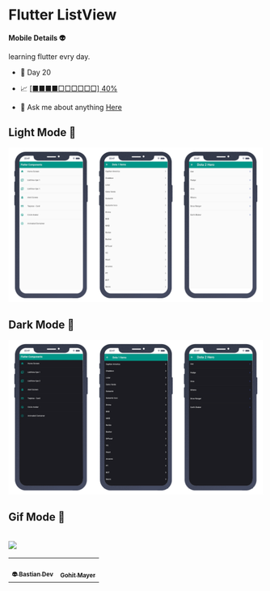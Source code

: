 # Flutter ListView

**Mobile Details 👽**

learning flutter evry day.

- 💼 Day 20

- 📈 [[■■■■□□□□□□] 40%](https://www.tiktok.com/@bastndev)

- 💬 Ask me about anything [Here](https://github.com/bastndev/Flutter-ListView-1/issues)

## Light Mode 📱
<!--Mockup-->  
  <div align="center"> 
    <img src="https://github.com/bastndev/Screenshot-Mobile/blob/main/assets/img/lightMode.png" alt="">
  </div>


## Dark Mode 📱
  <div align="center"> 
    <img src="https://github.com/bastndev/Screenshot-Mobile/blob/main/assets/img/darkMode.png" alt="">
  </div>

  ## Gif Mode 📱
  <div align="center"> 
    <img src="https://github.com/bastndev/Screenshot-Mobile/blob/main/assets/img/allMode.gif" alt="">
  </div>

  <img src="https://user-images.githubusercontent.com/73097560/115834477-dbab4500-a447-11eb-908a-139a6edaec5c.gif">
<!-- Participants -->
  <table align="center">
<tr>
    <td align="center"><a href="https://github.com/bastndev"><img src="https://avatars.githubusercontent.com/u/113950039?v=4" width="100px;" alt=""/><br /><sub><b>  👽 Bastian Dev </b></sub></a><br /><a href="#maintenance-tbenning" title="Maintenance"></a></td>
  
  <td align="center"><a href="https://github.com/SmurfDev51"><img src="https://avatars.githubusercontent.com/u/64986030?v=4" width="100px;" alt=""/><br /><sub><b>  Gohit Mayer </b></sub></a><br /><a href="#maintenance-tbenning" title="Maintenance"></a></td>
</table> 
    
